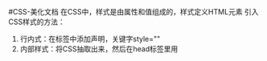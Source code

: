 #CSS-美化文档
在CSS中，样式是由属性和值组成的，样式定义HTML元素
引入CSS样式的方法：
1. 行内式：在标签中添加声明，关键字style=""
1. 内部样式：将CSS抽取出来，然后在head标签里用<style>标签包裹
1. 外部样式：创建CSS文件



---

居中需要有剩余空间才能居中

---


##字体样式
字体大小：font-size:36px
字体加粗：font-weight：100px
颜色：color
文字对齐：text-align：center，left，right（居中需要有剩余空间才能居中）
行高：line-high（行高决定了文字行与行之间距离的大小，包含文字的大小和文字上下均分的空白区域）

---

行高的作用：
1. 改变段落行与行之间的距离
2. 使文字上下居中，当行高和矩形的高度一样时，文字在矩形上下居中

---

字间距：letter-spacing
字体：font-family：sans-serif（有的网站会多设置几个字体，font-family: 'Goudy Bookletter 1911', sans-serif, 'Gill Sans Extrabold';）字体之间用英文逗号隔开，字体名称中间有空格时候，要加引号，中文字体名称要用“宋体”